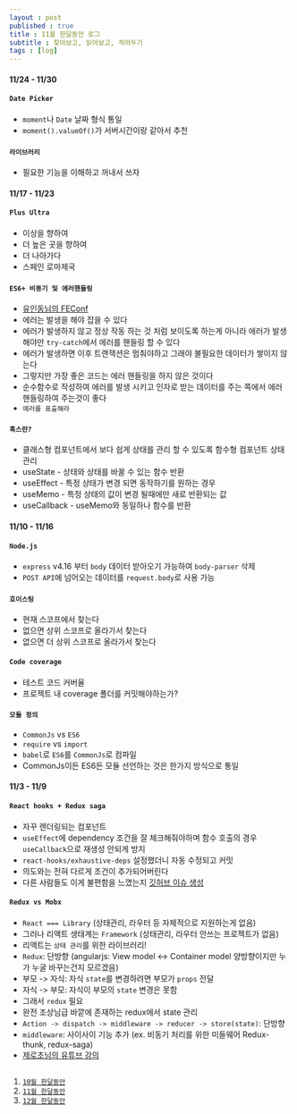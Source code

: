 ```yaml
---
layout : post
published : true
title : 11월 한달동안 로그
subtitle : 찾아보고, 읽어보고, 적어두기
tags : [log]
---
```

#### 11/24 - 11/30
#### `Date Picker`
  * `moment`나 `Date` 날짜 형식 통일
  * `moment().valueOf()`가 서버시간이랑 같아서 추천

#### `라이브러리`
  * 필요한 기능을 이해하고 꺼내서 쓰자
  

#### 11/17 - 11/23
#### `Plus Ultra`
  * 이상을 향하여
  * 더 높은 곳을 향하여
  * 더 나아가다
  * 스페인 로마제국

#### `ES6+ 비동기 및 에러핸들링`
  * [유인동님의 FEConf](https://www.youtube.com/watch?v=o9JnT4sneAQ&feature=youtu.be)
  * 에러는 발생을 해야 잡을 수 있다
  * 에러가 발생하지 않고 정상 작동 하는 것 처럼 보이도록 하는게 아니라 에러가 발생해야만 `try-catch`에서 에러를 핸들링 할 수 있다
  * 에러가 발생하면 이후 트랜잭션은 멈춰야하고 그래야 불필요한 데이터가 쌓이지 않는다
  * 그렇지만 가장 좋은 코드는 에러 핸들링을 하지 않은 것이다
  * 순수함수로 작성하여 에러를 발생 시키고 인자로 받는 데이터를 주는 쪽에서 에러 핸들링하여 주는것이 좋다
  * `에러를 표출해라`

#### `훅스란?`
  * 클래스형 컴포넌트에서 보다 쉽게 상태를 관리 할 수 있도록 함수형 컴포넌트 상태 관리
  * useState - 상태와 상태를 바꿀 수 있는 함수 반환
  * useEffect - 특정 상태가 변경 되면 동작하기를 원하는 경우
  * useMemo - 특정 상태의 값이 변경 될때에만 새로 반환되는 값
  * useCallback - useMemo와 동일하나 함수를 반환
  

#### 11/10 - 11/16
#### `Node.js`
  * `express` v4.16 부터 `body` 데이터 받아오기 가능하여 `body-parser` 삭제
  * `POST API`에 넘어오는 데이터를 `request.body`로 사용 가능

#### `호이스팅`
  * 현재 스코프에서 찾는다
  * 없으면 상위 스코프로 올라가서 찾는다
  * 없으면 더 상위 스코프로 올라가서 찾는다

#### `Code coverage`
  * 테스트 코드 커버율
  * 프로젝트 내 coverage 폴더를 커밋해야하는가?

#### `모듈 정의`
  * `CommonJs` vs `ES6`
  * `require` vs `import`
  * `babel`로 `ES6`를 `CommonJs`로 컴파일
  * CommonJs이든 ES6든 모듈 선언하는 것은 한가지 방식으로 통일
  

#### 11/3 - 11/9
#### `React hooks + Redux saga`
  * 자꾸 렌더링되는 컴포넌트
  * `useEffect`에 dependency 조건을 잘 체크해줘야하며 함수 호출의 경우 `useCallback`으로 재생성 안되게 방지
  * `react-hooks/exhaustive-deps` 설정했더니 자동 수정되고 커밋
  * 의도와는 전혀 다르게 조건이 추가되어버린다
  * 다른 사람들도 이게 불편함을 느꼈는지 [깃허브 이슈 생성](https://github.com/facebook/react/issues/15204)
  
#### `Redux vs Mobx`
  * `React === Library` (상태관리, 라우터 등 자체적으로 지원하는게 없음)
  * 그러나 리액트 생태계는 `Framework` (상태관리, 라우터 안쓰는 프로젝트가 없음)
  * 리액트는 `상태 관리`를 위한 라이브러리!
  * `Redux`: 단방향 (angularjs: View model <-> Container model 양방향이지만 누가 누굴 바꾸는건지 모르겠음)
  * 부모 -> 자식: 자식 `state`를 변경하려면 부모가 `props` 전달
  * 자식 -> 부모: 자식이 부모의 `state` 변경은 못함
  * 그래서 `redux` 필요
  * 완전 조상님급 바깥에 존재하는 redux에서 state 관리
  * `Action -> dispatch -> middleware -> reducer -> store(state)`: 단방향
  * `middleware`: 사이사이 기능 추가 (ex. 비동기 처리를 위한 미들웨어 Redux-thunk, redux-saga)
  * [제로초님의 유튜브 강의](https://www.youtube.com/watch?v=sBda75wojt4&list=PLcqDmjxt30Rv-M6nWVS6xRABBYpjYyt-O&index=1)
  
## 
1. [`10월 한달동안`](https://jiggag.github.io/10%EC%9B%94-%ED%95%9C%EB%8B%AC%EB%8F%99%EC%95%88/)
2. [`11월 한달동안`](https://jiggag.github.io/11%EC%9B%94-%ED%95%9C%EB%8B%AC%EB%8F%99%EC%95%88/)
3. [`12월 한달동안`](https://jiggag.github.io/12%EC%9B%94-%ED%95%9C%EB%8B%AC%EB%8F%99%EC%95%88/)